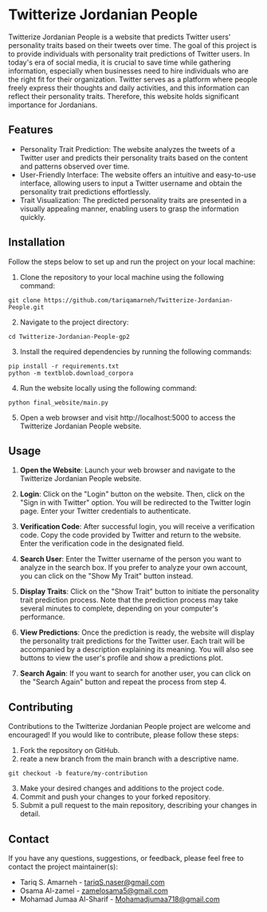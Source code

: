 # Twitterize Jordanian People

Twitterize Jordanian People is a website that predicts Twitter users' personality traits based on their tweets over time. The goal of this project is to provide individuals with personality trait predictions of Twitter users. In today's era of social media, it is crucial to save time while gathering information, especially when businesses need to hire individuals who are the right fit for their organization. Twitter serves as a platform where people freely express their thoughts and daily activities, and this information can reflect their personality traits. Therefore, this website holds significant importance for Jordanians.

## Features
* Personality Trait Prediction: The website analyzes the tweets of a Twitter user and predicts their personality traits based on the content and patterns observed over time.
* User-Friendly Interface: The website offers an intuitive and easy-to-use interface, allowing users to input a Twitter username and obtain the personality trait predictions effortlessly.
* Trait Visualization: The predicted personality traits are presented in a visually appealing manner, enabling users to grasp the information quickly.

## Installation

Follow the steps below to set up and run the project on your local machine:
1. Clone the repository to your local machine using the following command:
```
git clone https://github.com/tariqamarneh/Twitterize-Jordanian-People.git
```
2. Navigate to the project directory:
```
cd Twitterize-Jordanian-People-gp2
```
3. Install the required dependencies by running the following commands:
```
pip install -r requirements.txt
python -m textblob.download_corpora
```
4. Run the website locally using the following command:
```
python final_website/main.py
```
5. Open a web browser and visit http://localhost:5000 to access the Twitterize Jordanian People website.

## Usage
1. **Open the Website**: Launch your web browser and navigate to the Twitterize Jordanian People website.

2. **Login**: Click on the "Login" button on the website. Then, click on the "Sign in with Twitter" option. You will be redirected to the Twitter login page. Enter your Twitter credentials to authenticate.

3. **Verification Code**: After successful login, you will receive a verification code. Copy the code provided by Twitter and return to the website. Enter the verification code in the designated field.

4. **Search User**: Enter the Twitter username of the person you want to analyze in the search box. If you prefer to analyze your own account, you can click on the "Show My Trait" button instead.

5. **Display Traits**: Click on the "Show Trait" button to initiate the personality trait prediction process. Note that the prediction process may take several minutes to complete, depending on your computer's performance.

6. **View Predictions**: Once the prediction is ready, the website will display the personality trait predictions for the Twitter user. Each trait will be accompanied by a description explaining its meaning. You will also see buttons to view the user's profile and show a predictions plot.

7. **Search Again**: If you want to search for another user, you can click on the "Search Again" button and repeat the process from step 4.

## Contributing
Contributions to the Twitterize Jordanian People project are welcome and encouraged! If you would like to contribute, please follow these steps:
1. Fork the repository on GitHub.
2. reate a new branch from the main branch with a descriptive name.
```
git checkout -b feature/my-contribution
```
3. Make your desired changes and additions to the project code.
4. Commit and push your changes to your forked repository.
5. Submit a pull request to the main repository, describing your changes in detail.

## Contact
If you have any questions, suggestions, or feedback, please feel free to contact the project maintainer(s):
* Tariq S. Amarneh - tariqS.naser@gmail.com
* Osama Al-zamel - zamelosama5@gmail.com
* Mohamad Jumaa Al-Sharif - Mohamadjumaa718@gmail.com
